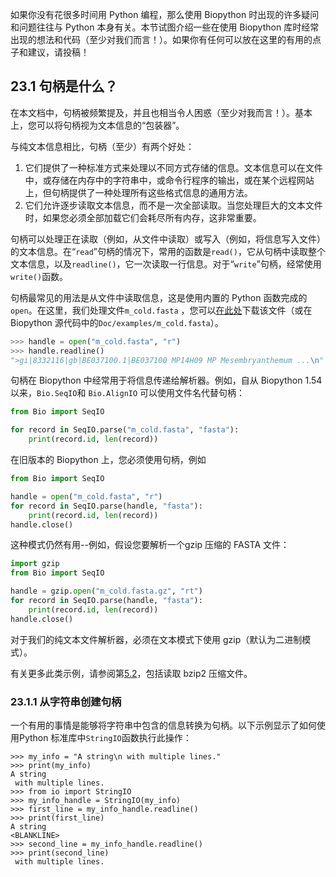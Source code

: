 如果你没有花很多时间用 Python 编程，那么使用 Biopython 时出现的许多疑问和问题往往与 Python 本身有关。本节试图介绍一些在使用 Biopython 库时经常出现的想法和代码（至少对我们而言！）。如果你有任何可以放在这里的有用的点子和建议，请投稿！

## 23.1 句柄是什么？

在本文档中，句柄被频繁提及，并且也相当令人困惑（至少对我而言！）。基本上，您可以将句柄视为文本信息的“包装器”。

与纯文本信息相比，句柄（至少）有两个好处：

1. 它们提供了一种标准方式来处理以不同方式存储的信息。文本信息可以在文件中，或存储在内存中的字符串中，或命令行程序的输出，或在某个远程网站上，但句柄提供了一种处理所有这些格式信息的通用方法。
2. 它们允许逐步读取文本信息，而不是一次全部读取。当您处理巨大的文本文件时，如果您必须全部加载它们会耗尽所有内存，这非常重要。

句柄可以处理正在读取（例如，从文件中读取）或写入（例如，将信息写入文件）的文本信息。在“`read`”句柄的情况下，常用的函数是`read()`，它从句柄中读取整个文本信息，以及`readline()`，它一次读取一行信息。对于“`write`”句柄，经常使用`write()`函数。

句柄最常见的用法是从文件中读取信息，这是使用内置的 Python 函数完成的`open`。在这里，我们处理文件`m_cold.fasta` ，您可以[在此处](https://raw.githubusercontent.com/biopython/biopython/master/Doc/examples/m_cold.fasta)下载该文件（或在 Biopython 源代码中的`Doc/examples/m_cold.fasta`）。

```python
>>> handle = open("m_cold.fasta", "r")
>>> handle.readline()
">gi|8332116|gb|BE037100.1|BE037100 MP14H09 MP Mesembryanthemum ...\n"
```

句柄在 Biopython 中经常用于将信息传递给解析器。例如，自从 Biopython 1.54 以来，`Bio.SeqIO`和 `Bio.AlignIO` 可以使用文件名代替句柄：

```python
from Bio import SeqIO

for record in SeqIO.parse("m_cold.fasta", "fasta"):
    print(record.id, len(record))
```

在旧版本的 Biopython 上，您必须使用句柄，例如

```python
from Bio import SeqIO

handle = open("m_cold.fasta", "r")
for record in SeqIO.parse(handle, "fasta"):
    print(record.id, len(record))
handle.close()
```

这种模式仍然有用--例如，假设您要解析一个gzip 压缩的 FASTA 文件：

```python
import gzip
from Bio import SeqIO

handle = gzip.open("m_cold.fasta.gz", "rt")
for record in SeqIO.parse(handle, "fasta"):
    print(record.id, len(record))
handle.close()
```

对于我们的纯文本文件解析器，必须在文本模式下使用 gzip（默认为二进制模式）。

有关更多此类示例，请参阅第[5.2](http://biopython.org/DIST/docs/tutorial/Tutorial.html#sec%3ASeqIO_compressed)，包括读取 bzip2 压缩文件。

### 23.1.1 从字符串创建句柄

一个有用的事情是能够将字符串中包含的信息转换为句柄。以下示例显示了如何使用Python 标准库中`StringIO`函数执行此操作：

```
>>> my_info = "A string\n with multiple lines."
>>> print(my_info)
A string
 with multiple lines.
>>> from io import StringIO
>>> my_info_handle = StringIO(my_info)
>>> first_line = my_info_handle.readline()
>>> print(first_line)
A string
<BLANKLINE>
>>> second_line = my_info_handle.readline()
>>> print(second_line)
 with multiple lines.
```